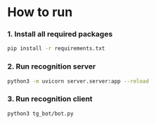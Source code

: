 # How to run

### 1. Install all required packages
```bash
pip install -r requirements.txt
```
### 2. Run recognition server
```bash
python3 -m uvicorn server.server:app --reload
```
### 3. Run recognition client
```bash
python3 tg_bot/bot.py
```
    